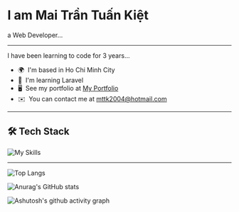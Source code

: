 I am Mai Trần Tuấn Kiệt
==========================================================================================================================================

a Web Developer...

-------------

I have been learning to code for 3 years...

* 🌍  I'm based in Ho Chi Minh City
* 🧠  I'm learning Laravel
* 🖥️  See my portfolio at [My Portfolio](http://myapp.com)
* ✉️  You can contact me at [mttk2004@hotmail.com](mailto:mttk2004@hotmail.com)

-------------

## 🛠️ Tech Stack

![My Skills](https://skillicons.dev/icons?i=html,css,js,ts,php,java,react,laravel,spring-boot,mysql,postgresql,git)

-------------

![Top Langs](https://github-readme-stats.vercel.app/api/top-langs/?username=mttk2004&layout=pie&theme=dracula&langs_count=10)

![Anurag's GitHub stats](https://github-readme-stats.vercel.app/api?username=mttk2004&show_icons=true&theme=dracula)

![Ashutosh's github activity graph](https://github-readme-activity-graph.vercel.app/graph?username=mttk2004&theme=dracula)
